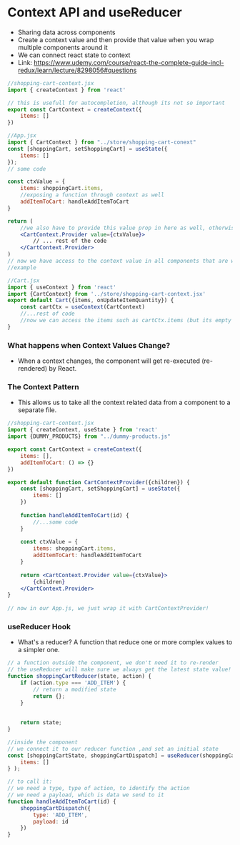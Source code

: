 # Context API and useReducer

- Sharing data across components
- Create a context value and then provide that value when you wrap multiple components around it
- We can connect react state to context
- Link: https://www.udemy.com/course/react-the-complete-guide-incl-redux/learn/lecture/8298056#questions

```jsx
//shopping-cart-context.jsx
import { createContext } from 'react'

// this is usefull for autocompletion, although its not so important
export const CartContext = createContext({
    items: []
})

//App.jsx
import { CartContext } from "../store/shopping-cart-conext"
const [shoppingCart, setShoppingCart] = useState({
    items: []
});
// some code

const ctxValue = {
    items: shoppingCart.items,
    //exposing a function through context as well
    addItemToCart: handleAddItemToCart
}

return (
    //we also have to provide this value prop in here as well, otherwise it wont work. Here we connect it to the state and a function.
    <CartContext.Provider value={ctxValue}>
        // ... rest of the code
    </CartContext.Provider>
)
// now we have access to the context value in all components that are wrapped in here.
//example

//Cart.jsx
import { useContext } from 'react'
import {CartContext} from '../store/shopping-cart-context.jsx'
export default Cart({items, onUpdateItemQuantity}) {
    const cartCtx = useContext(CartContext)
    //...rest of code
    //now we can access the items such as cartCtx.items (but its empty now)
}
```

### What happens when Context Values Change?

- When a context changes, the component will get re-executed (re-rendered) by React.


### The Context Pattern 

- This allows us to take all the context related data from a component to a separate file.

```jsx
//shopping-cart-context.jsx
import { createContext, useState } from 'react'
import {DUMMY_PRODUCTS} from "../dummy-products.js"

export const CartContext = createContext({
    items: [],
    addItemToCart: () => {}
})

export default function CartContextProvider({children}) {
    const [shoppingCart, setShoppingCart] = useState({
        items: []
    })
    
    function handleAddItemToCart(id) {
        //...some code
    }
    
    const ctxValue = {
        items: shoppingCart.items,
        addItemToCart: handleAddItemToCart
    }
    
    return <CartContext.Provider value={ctxValue}>
        {children}
    </CartContext.Provider>
}
 
// now in our App.js, we just wrap it with CartContextProvider!
```


### useReducer Hook

- What's a reducer? A function that reduce one or more complex values to a simpler one. 


```jsx
// a function outside the component, we don't need it to re-render
// the useReducer will make sure we always get the latest state value!
function shoppingCartReducer(state, action) {
    if (action.type === 'ADD_ITEM') {
        // return a modified state
        return {};
    }
    
    
    return state;
}

//inside the component
// we connect it to our reducer function ,and set an initial state
const [shoppingCartState, shoppingCartDispatch] = useReducer(shoppingCartReducer, {
    items: []
} );

// to call it:
// we need a type, type of action, to identify the action
// we need a payload, which is data we send to it
function handleAddItemToCart(id) {
    shoppingCartDispatch({
        type: 'ADD_ITEM',
        payload: id
    })
}

```